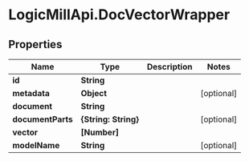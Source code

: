 # LogicMillApi.DocVectorWrapper

## Properties
Name | Type | Description | Notes
------------ | ------------- | ------------- | -------------
**id** | **String** |  | 
**metadata** | **Object** |  | [optional] 
**document** | **String** |  | 
**documentParts** | **{String: String}** |  | [optional] 
**vector** | **[Number]** |  | 
**modelName** | **String** |  | [optional] 
